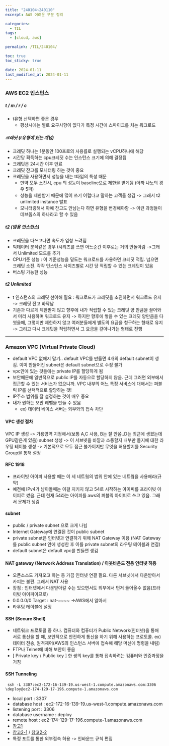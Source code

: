 ```yaml
---
title: "240104~240110"
excerpt: AWS 어려운 부분 정리

categories:
  - TIL
tags:
  - [cloud, aws]

permalink: /TIL/240104/

toc: true
toc_sticky: true

date: 2024-01-11
last_modified_at: 2024-01-11
---
```


### AWS EC2 인스턴스

##### t / m / r / c
  - t유형 선택하면 좋은 경우
    - 평상시에는 별로 요구사항이 없다가 특정 시간에 스파이크를 치는 워크로드
  
      
##### 크레딧 (t유형에 있는 개념)
  - 크레딧 하나는 1분동안 100프로의 사용률로 실행되는 vCPU하나에 해당
  - 시간당 획득하는 cpu크레딧 수는 인스턴스 크기에 의해 결정됨
  - 크레딧은 24시간 이후 만료
  - 크레딧 잔고를 모니터링 하는 것이 중요
  - 크레딧을 사용하면서 성능을 내는 t타입의 특성 때문
    - 만약 모두 소진시, cpu 의 성능이 baseline으로 제한을 받게됨 (아까 나노의 경우 5퍼)
    - 성능을 제한받기 때문에 많이 쓰기 어렵다고 말하는 고객들 생김 -> 그래서 t2 unlimited instance 발표
    - 모니터링해서 아예 잔고도 안남는다 하면 유형을 변경해야함 -> 이런 과정들이 데브옵스의 하나라고 할 수 있음

##### t2 (범용 인스턴스)
  - 크레딧을 다쓰고나면 속도가 엄청 느려짐
  - 빅데이터 분석같은 경우 t시리즈를 쓰면 어느순간 이후로는 거의 안돌아감
		->그래서 Unlimited 모드를 추가
  - CPU기준 성능 : 이 기준성능을 밑도는 워크로드를 사용하면 크레딧 적립. 넘으면 크레딧 소진. 각각 인스턴스 사이즈별로 시간 당 적립할 수 있는 크레딧이 있음
  - 버스팅 가능한 성능


##### t2 Unlimited
  - t 인스턴스의 크레딧 선이해 필요 : 워크로드가 크레딧을 소진하면서 워크로드 유지 -> 크레딧 잔고 바닥남 
  - 기존과 다르게 제한받지 않고 향후에 내가 적립할 수 있는 크레딧 양 만큼을 끌어와서 미리 사용하며 워크로드 유지 -> 하지만 향후에 쌓을 수 있는 크레딧 양만큼을 다 썻을때, 그렇지만 제한하지 않고 여러분들에게 별도의 요금을 청구하는 형태로 유지 -> 그리고 다시 크레딧을 적립하면서 그 요금을 갚아나가는 형태로 진행

---

### Amazon VPC (Virtual Private Cloud)
  - default VPC 없애지 말기.. default VPC를 만들면 4개의 default subnet이 생김. 이미 만들어진 subnet은 default subnet으로 수정 불가
  - vpc안에 있는 것들에는 private IP를 할당하게 됨
  - 보안때문에 일반적으로 public IP를 자동으로 할당하지 않음. 근데 그러면 외부에서 접근할 수 있는 서비스가 없으니까. VPC 내부의 어느 특정 서비스에 대해서는 퍼블릭 IP를 선택적으로 할당하는 것!
  - IP주소 범위를 잘 설정하는 것이 매우 중요
  - 내가 원하는 보안 레벨을 만들 수 있음
    - ex) 데이터 베이스 서버는 외부와의 접속 차단

#### VPC 생성 절차
VPC IP 생성 -> 가용영역 지정해서(보통 A,C 사용, B는 잘 안씀..D는 최근에 생겼는데 GPU같은게 있음) 
subnet 생성 -> 이 서브넷을 바깥과 소통할지 내부만 돌지에 대한 라우팅 테이블 생성 -> 기본적으로 모두 접근 불가이지만 무엇을 허용할지를 Security Group을 통해 설정

#### RFC 1918
  - 프라이빗 아이피 사용할 때는 이 세 네트웤의 범위 안에 있는 네트웤을 사용해라(규약)
  - 예전에 IPv4가 남아돌때는 이걸 지키지 않고 54로 시작하는 아이피를 프라이빗 아이피로 썼음. 근데 현재 54라는 아이피를 aws의 퍼블릭 아이피로 쓰고 있음. 그래서 문제가 생김

#### subnet
  - public / private subnet 으로 크게 나뉨
  - Internet Gateway에 연결된 것이 public subnet
  - private subnet은 인터넷과 연결하기 위해 NAT Gateway 이용 (NAT Gateway를 public subnet 안에 생성한 후 이를 private subnet의 라우팅 테이블과 연결)
  - default subnet은 default vpc를 만들면 생김

#### NAT gateway (Network Address Translation) / 아웃바운드 전용 인터넷 허용
  - 오픈소스도 가져오고 하는 등 가끔 인터넷 연결 필요. 다른 서브넷에서 다운받아서 카피는 불편. 그래서 NAT 사용
  - 장점 : 인터넷에서 다운받아갈 수는 있으면서도 외부에서 먼저 들어올수 없음(프라이빗 아이피이므로)
  - 0.0.0.0/0 Target : nat-~~~~ ->AWS에서 알아서
  - 라우팅 테이블에 설정

#### SSH (Secure Shell)
  - 네트워크 프로토콜 중 하나. 컴퓨터와 컴퓨터가 Public Network(인터넷)을 통해 서로 통신을 할 때, 보안적으로 안전하게 통신을 하기 위해 사용하는 프로토콜.
  ex) 데이터 전송, 원격제어(AWS의 인스턴스 서버에 접속해 해당 머신에 명령을 내림)
  - FTP나 Telnet에 비해 보안이 좋음
  - [ Private key / Public key ]  한 쌍의 key를 통해 접속하려는 컴퓨터와 인증과정을 거침

#### SSH Tunneling
  ```linux
   ssh -L 3307:ec2-172-16-139-19.us-west-1.compute.amazonaws.com:3306 \deploy@ec2-174-129-17-196.compute-1.amazonaws.com 
  ```
  - local port : 3307
  - database host : ec2-172-16-139-19.us-west-1.compute.amazonaws.com
  - listening port : 3306
  - database username : deploy
  - remote host : ec2-174-129-17-196.compute-1.amazonaws.com 
  - [참고1](https://support.cloud.engineyard.com/hc/en-us/articles/205408088-Access-Your-Database-Remotely-Through-an-SSH-Tunnel) 
  - [참고2-1](https://velog.io/@fcfargo/AWS-Private-Database-구축하기3-SSH-Tunneling-으로-Private-DB-접속하기-Mac) / [참고2-2](https://velog.io/@fcfargo/AWS-Private-Database-구축하기2-Private-EC2-MariaDB-생성하기Mac)
  - 특정 포트를 통한 외부접속 허용 -> 인바운드 규칙 편집


